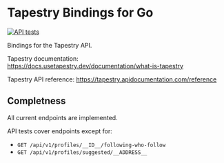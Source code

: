 # Tapestry Bindings for Go

[![API tests](https://github.com/Access-Labs-Inc/tapestry-go/actions/workflows/go.yml/badge.svg)](https://github.com/Access-Labs-Inc/tapestry-go/actions/workflows/go.yml)

Bindings for the Tapestry API.

Tapestry documentation: <https://docs.usetapestry.dev/documentation/what-is-tapestry>

Tapestry API reference: <https://tapestry.apidocumentation.com/reference>

## Completness

All current endpoints are implemented.

API tests cover endpoints except for:

- `GET /api/v1/profiles/__ID__/following-who-follow`
- `GET /api/v1/profiles/suggested/__ADDRESS__`

